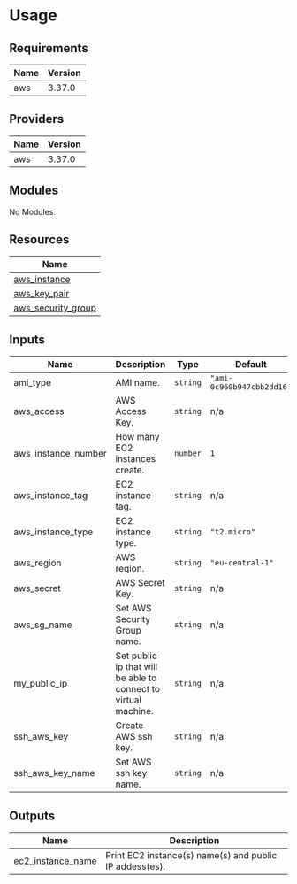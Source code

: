 # Usage

<!--- BEGIN_TF_DOCS --->
## Requirements

| Name | Version |
|------|---------|
| aws | 3.37.0 |

## Providers

| Name | Version |
|------|---------|
| aws | 3.37.0 |

## Modules

No Modules.

## Resources

| Name |
|------|
| [aws_instance](https://registry.terraform.io/providers/hashicorp/aws/3.37.0/docs/resources/instance) |
| [aws_key_pair](https://registry.terraform.io/providers/hashicorp/aws/3.37.0/docs/resources/key_pair) |
| [aws_security_group](https://registry.terraform.io/providers/hashicorp/aws/3.37.0/docs/resources/security_group) |

## Inputs

| Name | Description | Type | Default | Required |
|------|-------------|------|---------|:--------:|
| ami\_type | AMI name. | `string` | `"ami-0c960b947cbb2dd16"` | no |
| aws\_access | AWS Access Key. | `string` | n/a | yes |
| aws\_instance\_number | How many EC2 instances create. | `number` | `1` | no |
| aws\_instance\_tag | EC2 instance tag. | `string` | n/a | yes |
| aws\_instance\_type | EC2 instance type. | `string` | `"t2.micro"` | no |
| aws\_region | AWS region. | `string` | `"eu-central-1"` | no |
| aws\_secret | AWS Secret Key. | `string` | n/a | yes |
| aws\_sg\_name | Set AWS Security Group name. | `string` | n/a | yes |
| my\_public\_ip | Set public ip that will be able to connect to virtual machine. | `string` | n/a | yes |
| ssh\_aws\_key | Create AWS ssh key. | `string` | n/a | yes |
| ssh\_aws\_key\_name | Set AWS ssh key name. | `string` | n/a | yes |

## Outputs

| Name | Description |
|------|-------------|
| ec2\_instance\_name | Print EC2 instance(s) name(s) and public IP addess(es). |

<!--- END_TF_DOCS --->

